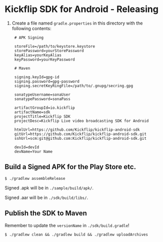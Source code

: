 # Kickflip SDK for Android - Releasing

1. Create a file named `gradle.properties` in this directory with the following contents:

		# APK Signing
		
		storeFile=/path/to/keystore.keystore
		storePassword=yourStorePassword
		keyAlias=yourKeyAlias
		keyPassword=yourKeyPassword
		
		# Maven
		
		signing.keyId=gpg-id
		signing.password=gpg-password
		signing.secretKeyRingFile=/path/to/.gnupg/secring.gpg
				
		sonatypeUsername=sonaUser
		sonatypePassword=sonaPass
		
		artifactGroupId=io.kickflip
		artifactName=sdk
		projectTitle=Kickflip SDK
		projectDesc=Kickflip Live video broadcasting SDK for Android
		
		htmlUrl=https://github.com/Kickflip/kickflip-android-sdk
		gitUrl=https://github.com/Kickflip/kickflip-android-sdk.git
		sshUrl=scm:git@github.com:Kickflip/kickflip-android-sdk.git
		
		devId=devId
		devName=Your Name
		

## Build a Signed APK for the Play Store etc.

	$ ./gradlew assembleRelease
		
Signed .apk will be in `./sample/build/apk/`.

Signed .aar will be in `./sdk/build/libs/`.
		
## Publish the SDK to Maven

Remember to update the `versionName` in `./sdk/build.gradle`!

	$ ./gradlew clean && ./gradlew build && ./gradlew uploadArchives
	
	
